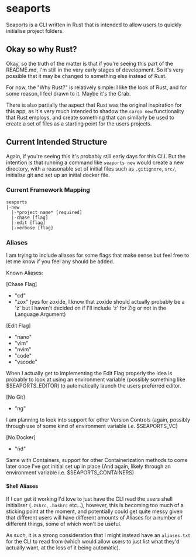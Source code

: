 # seaports
Seaports is a CLI written in Rust that is intended to allow users to quickly initialise project folders.

## Okay so why Rust?
Okay, so the truth of the matter is that if you're seeing this part of the README.md, I'm still in the very early stages of development. So it's very possible that it may be changed to something else instead of Rust. 

For now, the "Why Rust?" is relatively simple: I like the look of Rust, and for some reason, I feel drawn to it. Maybe it's the Crab.

There is also partially the aspect that Rust was the original inspiration for this app, as it's very much intended to shadow the ``cargo new`` functionality that Rust employs, and create something that can similarly be used to create a set of files as a starting point for the users projects.

## Current Intended Structure
Again, if you're seeing this it's probably still early days for this CLI. But the intention is that running a command like ``seaports new`` would create a new directory, with a reasonable set of initial files such as ``.gitignore``, ``src/``, initialise git and set up an initial docker file.

### Current Framework Mapping
```
seaports
|-new
  |-*project name* [required]
  |-chase [flag]
  |-edit [flag]
  |-verbose [flag]

```

### Aliases
I am trying to include aliases for some flags that make sense but feel free to let me know if you feel any should be added.

Known Aliases:

\[Chase Flag\]
- "cd"
- "zox" (yes for zoxide, I know that zoxide should actually probably be a 'z' but I haven't decided on if I'll include 'z' for Zig or not in the Language Argument)

\[Edit Flag\]
- "nano"
- "vim"
- "nvim"
- "code"
- "vscode"

When I actually get to implementing the Edit Flag properly the idea is probably to look at using an environment variable (possibly something like $SEAPORTS_EDITOR) to automatically launch the users preferred editor.

\[No Git\]
- "ng"

I am planning to look into support for other Version Controls (again, possibly through use of some kind of environment variable i.e. $SEAPORTS_VC)

\[No Docker\]
- "nd"

Same with Containers, support for other Containerization methods to come later once I've got initial set up in place (And again, likely through an environment variable i.e. $SEAPORTS_CONTAINERS)


#### Shell Aliases
If I can get it working I'd love to just have the CLI read the users shell initialiser (``.zshrc``, ``.bashrc`` etc...), however, this is becoming too much of a sticking point at the moment, and potentially could get quite messy given that different users will have different amounts of Aliases for a number of different things, some of which won't be useful.

As such, it is a strong consideration that I might instead have an ``aliases.txt`` for the CLI to read from (which would allow users to just list what they'd actually want, at the loss of it being automatic). 

